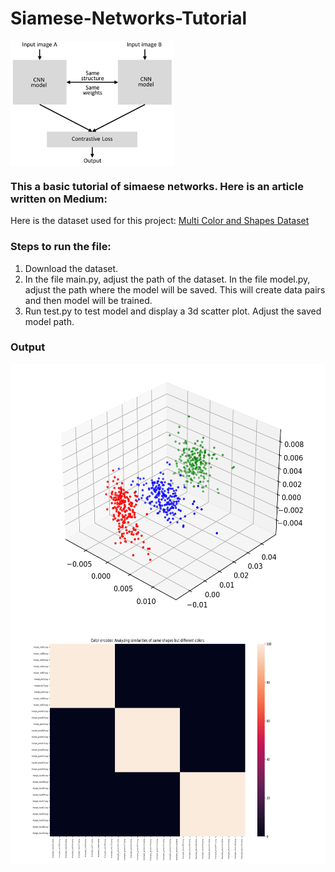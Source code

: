 # Siamese-Networks-Tutorial

<img align="center" alt="siamnet" height= "200px" src="./siamese_net.png?raw=True" />

### This a basic tutorial of simaese networks. Here is an article written on Medium: #

Here is the dataset used for this project: [Multi Color and Shapes Dataset](https://github.com/AdityaDutt/MultiColor-Shapes-Database)


### Steps to run the file:

1. Download the dataset.
2. In the file main.py, adjust the path of the dataset. In the file model.py, adjust the path where the model will be saved. This will create data pairs and then model will be trained.
3. Run test.py to test model and display a 3d scatter plot. Adjust the saved model path. 

### Output

<img align="center" alt="scatter" height= "400px" src="./scatter_color.png?raw=True" />
<br/>
<img align="center" alt="confmat" height= "400px" src="./conf_mat.png?raw=True" />
